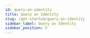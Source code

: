 ```yaml
---
id: query-an-identity
title: Query an Identity
slug: /get-started/query-an-identity
sidebar_label: Query an Identity
sidebar_position: 5
---
```

